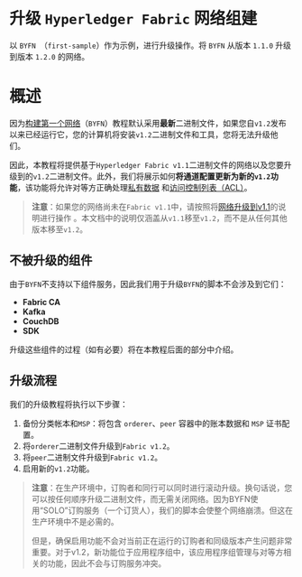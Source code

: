 # 升级 `Hyperledger Fabric` 网络组建

以 `BYFN `（`first-sample`）作为示例，进行升级操作。将 `BYFN` 从版本 `1.1.0` 升级到版本 `1.2.0` 的网络。

# 概述

因为[构建第一个网络](https://hyperledger-fabric.readthedocs.io/en/release-1.2/build_network.html)（`BYFN`）教程默认采用**最新**二进制文件，如果您自`v1.2`发布以来已经运行它，您的计算机将安装`v1.2`二进制文件和工具，您将无法升级他们。

因此，本教程将提供基于`Hyperledger Fabric v1.1`二进制文件的网络以及您要升级到的`v1.2`二进制文件。此外，我们将展示如何**将通道配置更新为新的`v1.2`功能**，该功能将允许对等方正确处理[私有数据](https://hyperledger-fabric.readthedocs.io/en/release-1.2/private-data/private-data.html) 和[访问控制列表（ACL）](https://hyperledger-fabric.readthedocs.io/en/release-1.2/access_control.html)。

> **注意**：如果您的网络尚未在`Fabric v1.1`中，请按照将[网络升级到v1.1](http://hyperledger-fabric.readthedocs.io/en/release-1.1/upgrading_your_network_tutorial.html)的说明进行操作 。本文档中的说明仅涵盖从`v1.1`移至`v1.2`，而不是从任何其他版本移至`v1.2`。

## 不被升级的组件

由于`BYFN`不支持以下组件服务，因此我们用于升级`BYFN`的脚本不会涉及到它们：

- **Fabric CA**
- **Kafka**
- **CouchDB**
- **SDK**

升级这些组件的过程（如有必要）将在本教程后面的部分中介绍。

## 升级流程

我们的升级教程将执行以下步骤：

1. 备份分类帐本和`MSP`：将包含 `orderer`、`peer` 容器中的账本数据和 `MSP` 证书配置。
2. 将`orderer`二进制文件升级到`Fabric v1.2`。
3. 将`peer`二进制文件升级到`Fabric v1.2`。
4. 启用新的`v1.2`功能。

> **注意**：在生产环境中，订购者和同行可以同时进行滚动升级。换句话说，您可以按任何顺序升级二进制文件，而无需关闭网络。因为BYFN使用“SOLO”订购服务（一个订货人），我们的脚本会使整个网络崩溃。但这在生产环境中不是必需的。
>
> 但是，确保启用功能不会对当前正在运行的订购者和同级版本产生问题非常重要。对于v1.2，新功能位于应用程序组中，该应用程序组管理与对等方相关的功能，因此不会与订购服务冲突。

